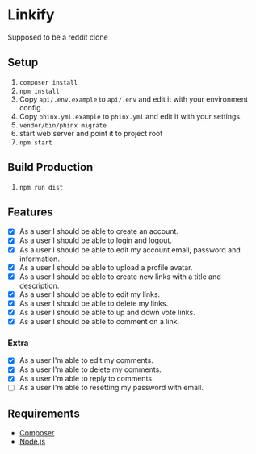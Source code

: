 # Linkify
Supposed to be a reddit clone

## Setup
1. `composer install`
1. `npm install`
1. Copy `api/.env.example` to `api/.env` and edit it with your environment config.
1. Copy `phinx.yml.example` to `phinx.yml` and edit it with your settings.
1. `vendor/bin/phinx migrate`
1. start web server and point it to project root
1. `npm start`

## Build Production
1. `npm run dist`

## Features
- [x] As a user I should be able to create an account.
- [x] As a user I should be able to login and logout.
- [x] As a user I should be able to edit my account email, password and information.
- [x] As a user I should be able to upload a profile avatar.
- [x] As a user I should be able to create new links with a title and description.
- [x] As a user I should be able to edit my links.
- [x] As a user I should be able to delete my links.
- [x] As a user I should be able to up and down vote links.
- [x] As a user I should be able to comment on a link.

### Extra
- [x] As a user I'm able to edit my comments.
- [x] As a user I'm able to delete my comments.
- [x] As a user I'm able to reply to comments.
- [ ] As a user I'm able to resetting my password with email.

## Requirements
* [Composer](https://getcomposer.org/)
* [Node.js](https://nodejs.org/)
